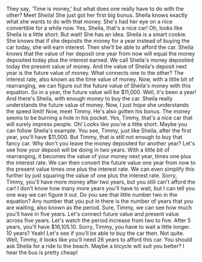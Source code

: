 
They say, &#39;Time is money,&#39;
but what does one really have to do with the other?
Meet Sheila!
She just got her first big bonus.
Sheila knows exactly what she wants to do with that money.
She&#39;s had her eye on a nice convertible for a while now.
Yes, Sheila, that&#39;s a nice car!
Oh, looks like Sheila is a little short.
But wait!
She has an idea.
Sheila is a smart cookie.
She knows that if she deposits the money for a year
instead of buying the car today,
she will earn interest.
Then she&#39;ll be able to afford the car.
Sheila knows that the value of her deposit one year from now
will equal the money deposited today plus the interest earned.
We call Sheila&#39;s money deposited today
the present value of money.
And the value of Sheila&#39;s deposit next year
is the future value of money.
What connects one to the other?
The interest rate,
also known as the time value of money.
Now, with a little bit of rearranging,
we can figure out the future value of Sheila&#39;s money
with this equation.
So in a year, the future value will be $11,000.
Well, it&#39;s been a year!
And there&#39;s Sheila, with enough money to buy the car.
Sheila really understands the future value of money.
Now, I just hope she understands the speed limit!
Now, meet Timmy.
He&#39;s also gotten his bonus.
The money seems to be burning a hole in his pocket.
Yes, Timmy, that&#39;s a nice car that will surely impress people.
Oh! Looks like you&#39;re a little short.
Maybe you can follow Sheila&#39;s example.
You see, Timmy, just like Sheila,
after the first year, you&#39;ll have $11,000.
But Timmy, that is still not enough to buy that fancy car.
Why don&#39;t you leave the money deposited for another year?
Let&#39;s see how your deposit will be doing in two years.
With a little bit of rearranging,
it becomes the value of your money next year,
times one plus the interest rate.
We can then convert the future value one year from now
to the present value times one plus the interest rate.
We can even simplify this further
by just squaring the value of one plus the interest rate.
Sorry, Timmy, you&#39;ll have more money after two years,
but you still can&#39;t afford the car!
I don&#39;t know how many more years you&#39;ll have to wait,
but I can tell you one way we can figure it out.
Do you see that little number two in the equation?
Any number that you put in there
is the number of years that you are waiting,
also known as the period.
Sure, Timmy, we can see how much you&#39;ll have in five years.
Let&#39;s connect future value and present value across five years.
Let&#39;s watch the period increase from two to five.
After 5 years, you&#39;ll have $16,105.10.
Sorry, Timmy, you have to wait a little longer.
10 years?
Yeah! Let&#39;s see if you&#39;ll be able to buy the car then.
Not quite.
Well, Timmy, it looks like you&#39;ll need 26 years to afford this car.
You should ask Sheila for a ride to the beach.
Maybe a bicycle will suit you better?
I hear the bus is pretty cheap!
